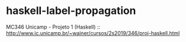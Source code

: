 # haskell-label-propagation
MC346 Unicamp - Projeto 1 (Haskell) :: http://www.ic.unicamp.br/~wainer/cursos/2s2019/346/proj-haskell.html
